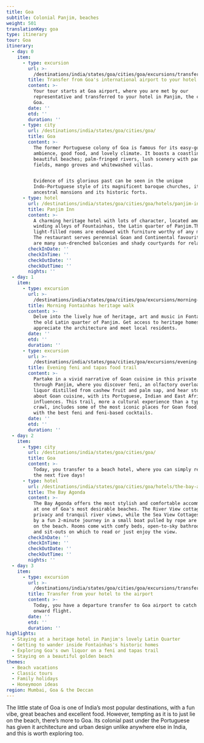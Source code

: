 ```yaml
---
title: Goa
subtitle: Colonial Panjim, beaches
weight: 501
translationKey: goa
type: itinerary
tour: Goa
itinerary:
  - day: 0
    item:
      - type: excursion
        url: >-
          /destinations/india/states/goa/cities/goa/excursions/transfer-from-airport-to-hotel/
        title: Transfer from Goa's international airport to your hotel
        content: >-
          Your tour starts at Goa airport, where you are met by our
          representative and transferred to your hotel in Panjim, the capital of
          Goa.
        date: ''
        etd: ''
        duration: ''
      - type: city
        url: /destinations/india/states/goa/cities/goa/
        title: Goa
        content: >-
          The former Portuguese colony of Goa is famous for its easy-going
          ambience, good food, and lovely climate. It boasts a coastline with
          beautiful beaches; palm-fringed rivers, lush scenery with paddy
          fields, mango groves and whitewashed villas.


          Evidence of its glorious past can be seen in the unique
          Indo-Portuguese style of its magnificent baroque churches, its stately
          ancestral mansions and its historic forts.
      - type: hotel
        url: /destinations/india/states/goa/cities/goa/hotels/panjim-inn/
        title: Panjim Inn
        content: >-
          A charming heritage hotel with lots of character, located amongst the
          winding alleys of Fountainhas, the Latin quarter of Panjim.The
          light-filled rooms are endowed with furniture worthy of any museum.
          The restaurant serves perennial Goan and Continental favourites. There
          are many sun-drenched balconies and shady courtyards for relaxation.
        checkInDate: ''
        checkInTime: ''
        checkOutDate: ''
        checkOutTime: ''
        nights: ''
  - day: 1
    item:
      - type: excursion
        url: >-
          /destinations/india/states/goa/cities/goa/excursions/morning-fontainhas-heritage-walk/
        title: Morning Fontainhas heritage walk
        content: >-
          Delve into the lively hue of heritage, art and music in Fontainhas,
          the old Latin quarter of Panjim. Get access to heritage homes,
          appreciate the architecture and meet local residents.
        date: ''
        etd: ''
        duration: ''
      - type: excursion
        url: >-
          /destinations/india/states/goa/cities/goa/excursions/evening-private-feni-and-tapas-food-trail/
        title: Evening feni and tapas food trail
        content: >-
          Partake in a vivid narrative of Goan cuisine in this private trail
          through Panjim, where you discover feni, an olfactory overload of a
          liquor distilled from cashew fruit and palm sap, and hear stories
          about Goan cuisine, with its Portuguese, Indian and East African
          influences. This trail, more a cultural experience than a typical pub
          crawl, includes some of the most iconic places for Goan food, paired
          with the best feni and feni-based cocktails.
        date: ''
        etd: ''
        duration: ''
  - day: 2
    item:
      - type: city
        url: /destinations/india/states/goa/cities/goa/
        title: Goa
        content: >-
          Today, you transfer to a beach hotel, where you can simply relax for
          the next five days!
      - type: hotel
        url: /destinations/india/states/goa/cities/goa/hotels/the-bay-agonda/
        title: The Bay Agonda
        content: >-
          The Bay Agonda offers the most stylish and comfortable accommodation
          at one of Goa's most desirable beaches. The River View cottages offer
          privacy and tranquil river views, while the Sea View Cottages (reached
          by a fun 2-minute journey in a small boat pulled by rope are set right
          on the beach. Rooms come with comfy beds, open-to-sky bathrooms, AC
          and sit-outs on which to read or just enjoy the view.
        checkInDate: ''
        checkInTime: ''
        checkOutDate: ''
        checkOutTime: ''
        nights: ''
  - day: 3
    item:
      - type: excursion
        url: >-
          /destinations/india/states/goa/cities/goa/excursions/transfer-from-agonda-hotel-to-airport/
        title: Transfer from your hotel to the airport
        content: >-
          Today, you have a departure transfer to Goa airport to catch your
          onward flight.
        date: ''
        etd: ''
        duration: ''
highlights:
  - Staying at a heritage hotel in Panjim's lovely Latin Quarter
  - Getting to wander inside Fontainhas's historic homes
  - Exploring Goa's own liquor on a feni and tapas trail
  - Staying on a beautiful golden beach
themes:
  - Beach vacations
  - Classic tours
  - Family holidays
  - Honeymoon ideas
region: Mumbai, Goa & the Deccan
---
```

The little state of Goa is one of India&rsquo;s most popular destinations, with a fun vibe, great beaches and excellent food. However, tempting as it is to just lie on the beach, there&rsquo;s more to Goa. Its colonial past under the Portuguese has given it architecture and urban design unlike anywhere else in India, and this is worth exploring too.
